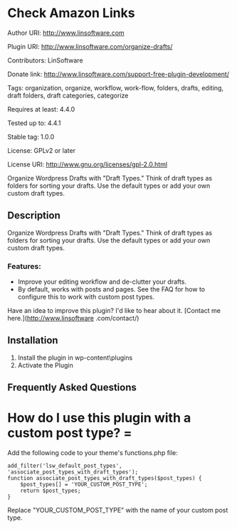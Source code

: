 # Check Amazon Links 

Author URI: http://www.linsoftware.com

Plugin URI: http://www.linsoftware.com/organize-drafts/

Contributors: LinSoftware

Donate link: http://www.linsoftware.com/support-free-plugin-development/

Tags: organization, organize, workflow, work-flow, folders, drafts, editing, draft folders, draft categories, categorize

Requires at least: 4.4.0

Tested up to: 4.4.1

Stable tag: 1.0.0

License: GPLv2 or later

License URI: http://www.gnu.org/licenses/gpl-2.0.html

Organize Wordpress Drafts with "Draft Types."  Think of draft types as folders for sorting your drafts. Use the default types or add your own custom draft types.


## Description

Organize Wordpress Drafts with "Draft Types."  Think of draft types as folders for sorting your drafts. Use the default types or add your own custom draft types.

### Features:

* Improve your editing workflow and de-clutter your drafts.
* By default, works with posts and pages. See the FAQ for how to configure this to work with custom post types.

Have an idea to improve this plugin?  I'd like to hear about it.  [Contact me here.](http://www.linsoftware
.com/contact/)

## Installation

1. Install the plugin in wp-content\plugins
2. Activate the Plugin

## Frequently Asked Questions

# How do I use this plugin with a custom post type? =

Add the following code to your theme's functions.php file:

    add_filter('lsw_default_post_types', 'associate_post_types_with_draft_types');
    function associate_post_types_with_draft_types($post_types) {
	    $post_types[] = 'YOUR_CUSTOM_POST_TYPE';
	    return $post_types;
    }

Replace "YOUR_CUSTOM_POST_TYPE" with the name of your custom post type.



